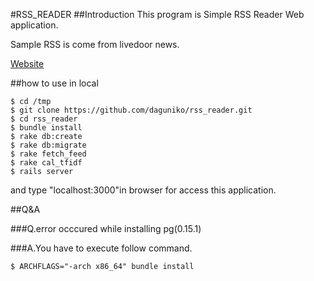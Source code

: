 #RSS_READER
##Introduction
This program is Simple RSS Reader Web application.

Sample RSS is come from livedoor news.

[Website](http://rss-reader-livedoor.herokuapp.com)


##how to use in local

```
$ cd /tmp
$ git clone https://github.com/daguniko/rss_reader.git
$ cd rss_reader
$ bundle install
$ rake db:create
$ rake db:migrate
$ rake fetch_feed
$ rake cal_tfidf
$ rails server
```
and type "localhost:3000"in browser for access this application.

##Q&A

###Q.error occcured while installing pg(0.15.1)

###A.You have to execute follow command.


```
$ ARCHFLAGS="-arch x86_64" bundle install
```
